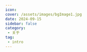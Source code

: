 ```yaml
---
icon: 
cover: /assets/images/bgImage1.jpg
date: 2024-09-15
sidebar: false
category:
 - 关于
tag:
 - intro
---
```

